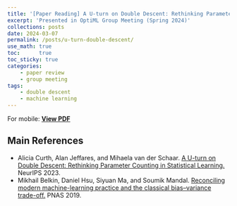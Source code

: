 ```yaml
---
title: '[Paper Reading] A U-turn on Double Descent: Rethinking Parameter Counting in Statistical Learning'
excerpt: 'Presented in OptiML Group Meeting (Spring 2024)'
collections: posts
date: 2024-03-07
permalink: /posts/u-turn-double-descent/
use_math: true
toc:      true
toc_sticky: true
categories:
    - paper review
    - group meeting
tags:
    - double descent
    - machine learning
---
```


<!-- markdownlint-disable MD033 -->
<object data="/files/group_meeting/GroupMeeting240306_HansuelCho_Uturn.pdf" width="960" height="540" type='application/pdf'></object>
For mobile: [**View PDF**](/files/group_meeting/GroupMeeting240306_HansuelCho_Uturn.pdf)

## Main References

* Alicia Curth, Alan Jeffares, and Mihaela van der Schaar. [A U-turn on Double Descent: Rethinking Parameter Counting in Statistical Learning.](https://openreview.net/forum?id=O0Lz8XZT2b) NeurIPS 2023.
* Mikhail Belkin, Daniel Hsu, Siyuan Ma, and Soumik Mandal. [Reconciling modern machine-learning practice and the classical bias–variance trade-off.](https://www.pnas.org/doi/10.1073/pnas.1903070116) PNAS 2019.
